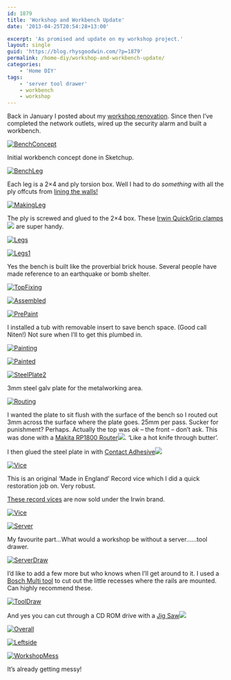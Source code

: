 ```yaml
---
id: 1879
title: 'Workshop and Workbench Update'
date: '2013-04-25T20:54:28+13:00'

excerpt: 'As promised and update on my workshop project.'
layout: single
guid: 'https://blog.rhysgoodwin.com/?p=1879'
permalink: /home-diy/workshop-and-workbench-update/
categories:
    - 'Home DIY'
tags:
    - 'server tool drawer'
    - workbench
    - workshop
---
```


Back in January I posted about my [workshop renovation](https://blog.rhysgoodwin.com/home-diy/1-year-workshop-renovation/). Since then I’ve completed the network outlets, wired up the security alarm and built a workbench.

[![](/content/uploads/2013/04/1.BenchConcept.png "BenchConcept")](/content/uploads/2013/04/1.BenchConcept.png)

Initial workbench concept done in Sketchup.

[![](/content/uploads/2013/04/2.BenchLeg.png "BenchLeg")](/content/uploads/2013/04/2.BenchLeg.png)

Each leg is a 2×4 and ply torsion box. Well I had to do *something* with all the ply offcuts from [lining the walls!](https://blog.rhysgoodwin.com/home-diy/1-year-workshop-renovation/)

[![](/content/uploads/2013/04/3.MakingLeg.jpg "MakingLeg")](/content/uploads/2013/04/3.MakingLeg.jpg)

The ply is screwed and glued to the 2×4 box. These [Irwin QuickGrip clamps](http://www.amazon.com/gp/product/B00002244S/ref=as_li_tf_tl?ie=UTF8&camp=1789&creative=9325&creativeASIN=B00002244S&linkCode=as2&tag=blogrhysgoodw-20)![](https://www.assoc-amazon.com/e/ir?t=blogrhysgoodw-20&l=as2&o=1&a=B00002244S) are super handy.

[![](/content/uploads/2013/04/4.Legs_.jpg "Legs")](/content/uploads/2013/04/4.Legs_.jpg)

[![](/content/uploads/2013/04/5.Legs1_.jpg "Legs1")](/content/uploads/2013/04/5.Legs1_.jpg)

Yes the bench is built like the proverbial brick house. Several people have made reference to an earthquake or bomb shelter.

[![](/content/uploads/2013/04/6.TopFixing.jpg "TopFixing")](/content/uploads/2013/04/6.TopFixing.jpg)

[![](/content/uploads/2013/04/7.Assembled.jpg "Assembled")](/content/uploads/2013/04/7.Assembled.jpg)

[![](/content/uploads/2013/04/8.PrePaint.jpg "PrePaint")](/content/uploads/2013/04/8.PrePaint.jpg)

I installed a tub with removable insert to save bench space. (Good call Niten!) Not sure when I’ll to get this plumbed in.

[![](/content/uploads/2013/04/9.Painting.jpg "Painting")](/content/uploads/2013/04/9.Painting.jpg)

[![](/content/uploads/2013/04/10.Painted.jpg "Painted")](/content/uploads/2013/04/10.Painted.jpg)

[![](/content/uploads/2013/04/11.SteelPlate2.jpg "SteelPlate2")](/content/uploads/2013/04/11.SteelPlate2.jpg)

3mm steel galv plate for the metalworking area.

[![](/content/uploads/2013/04/12.Routing.jpg "Routing")](/content/uploads/2013/04/12.Routing.jpg)

I wanted the plate to sit flush with the surface of the bench so I routed out 3mm across the surface where the plate goes. 25mm per pass. Sucker for punishment? Perhaps. Actually the top was *ok* – the front – don’t ask. This was done with a [Makita RP1800 Router](http://www.amazon.com/gp/product/B002MUAMFE/ref=as_li_tf_tl?ie=UTF8&camp=1789&creative=9325&creativeASIN=B002MUAMFE&linkCode=as2&tag=blogrhysgoodw-20)![](https://www.assoc-amazon.com/e/ir?t=blogrhysgoodw-20&l=as2&o=1&a=B002MUAMFE). ‘Like a hot knife through butter’.

I then glued the steel plate in with [Contact Adhesive](http://www.amazon.com/gp/product/B005FYDUS0/ref=as_li_tf_tl?ie=UTF8&camp=1789&creative=9325&creativeASIN=B005FYDUS0&linkCode=as2&tag=blogrhysgoodw-20)![](https://www.assoc-amazon.com/e/ir?t=blogrhysgoodw-20&l=as2&o=1&a=B005FYDUS0)

[![](/content/uploads/2013/04/13.Vice_.jpg "Vice")](/content/uploads/2013/04/13.Vice_.jpg)

This is an original ‘Made in England’ Record vice which I did a quick restoration job on. Very robust.

[These record vices](http://www.amazon.com/gp/product/B0002JT528/ref=as_li_tf_tl?ie=UTF8&camp=1789&creative=9325&creativeASIN=B0002JT528&linkCode=as2&tag=blogrhysgoodw-20) are now sold under the Irwin brand.

[![](/content/uploads/2013/04/14.Vice_.jpg "Vice")](/content/uploads/2013/04/14.Vice_.jpg)

[![](/content/uploads/2013/04/16.ServerDraw.jpg "Server")](/content/uploads/2013/04/16.ServerDraw.jpg)

My favourite part…What would a workshop be without a server……tool drawer.

[![](/content/uploads/2013/04/17.ServerDraw.jpg "ServerDraw")](/content/uploads/2013/04/17.ServerDraw.jpg)

I’d like to add a few more but who knows when I’ll get around to it. I used a [Bosch Multi tool](http://www.amazon.com/gp/product/B007EO8ITK/ref=as_li_tf_tl?ie=UTF8&camp=1789&creative=9325&creativeASIN=B007EO8ITK&linkCode=as2&tag=blogrhysgoodw-20) to cut out the little recesses where the rails are mounted. Can highly recommend these.

[![](/content/uploads/2013/04/ToolDraw.jpg "ToolDraw")](/content/uploads/2013/04/ToolDraw.jpg)

And yes you can cut through a CD ROM drive with a [Jig Saw](http://www.amazon.com/gp/product/B008ELM9GK/ref=as_li_tf_tl?ie=UTF8&camp=1789&creative=9325&creativeASIN=B008ELM9GK&linkCode=as2&tag=blogrhysgoodw-20)![](https://www.assoc-amazon.com/e/ir?t=blogrhysgoodw-20&l=as2&o=1&a=B008ELM9GK)

[![](/content/uploads/2013/04/15.Overall.jpg "Overall")](/content/uploads/2013/04/15.Overall.jpg)

[![](/content/uploads/2013/04/18.Leftside.jpg "Leftside")](/content/uploads/2013/04/18.Leftside.jpg)

[![](/content/uploads/2013/04/19.WorkshopMess.jpg "WorkshopMess")](/content/uploads/2013/04/19.WorkshopMess.jpg)

It’s already getting messy!